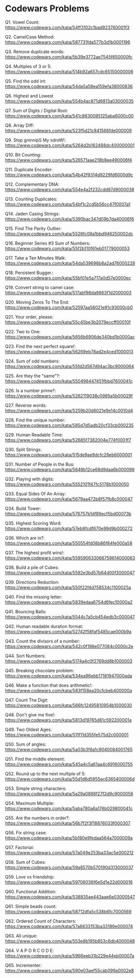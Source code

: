 # Codewars Problems
Q1. Vowel Count: https://www.codewars.com/kata/54ff3102c1bad923760001f3

Q2. CamelCase Method: https://www.codewars.com/kata/587731fda577b3d1b0001196

Q3. Remove duplicate words: https://www.codewars.com/kata/5b39e3772ae7545f650000fc

Q4. Multiples of 3 or 5: https://www.codewars.com/kata/514b92a657cdc65150000006

Q5. Find the odd int: https://www.codewars.com/kata/54da5a58ea159efa38000836

Q6. Highest and Lowest https://www.codewars.com/kata/554b4ac871d6813a03000035

Q7. Sum of Digits / Digital Root: https://www.codewars.com/kata/541c8630095125aba6000c00

Q8. Array Diff: https://www.codewars.com/kata/523f5d21c841566fde000009

Q9. Stop gninnipS My sdroW!: https://www.codewars.com/kata/5264d2b162488dc400000001

Q10. Bit Counting: https://www.codewars.com/kata/526571aae218b8ee490006f4

Q11. Duplicate Encoder: https://www.codewars.com/kata/54b42f9314d9229fd6000d9c

Q12. Complementary DNA: https://www.codewars.com/kata/554e4a2f232cdd87d9000038

Q13. Counting Duplicates: https://www.codewars.com/kata/54bf1c2cd5b56cc47f0007a1

Q14. Jaden Casing Strings: https://www.codewars.com/kata/5390bac347d09b7da40006f6

Q15. Find The Parity Outlier: https://www.codewars.com/kata/5526fc09a1bbd946250002dc

Q16. Beginner Series #3 Sum of Numbers: https://www.codewars.com/kata/55f2b110f61eb01779000053

Q17. Take a Ten Minutes Walk: https://www.codewars.com/kata/54da539698b8a2ad76000228

Q18. Persistent Bugger.: https://www.codewars.com/kata/55bf01e5a717a0d57e0000ec

Q19. Convert string to camel case: https://www.codewars.com/kata/517abf86da9663f1d2000003

Q20. Moving Zeros To The End: https://www.codewars.com/kata/52597aa56021e91c93000cb0

Q21. Your order, please: https://www.codewars.com/kata/55c45be3b2079eccff00010f

Q22. Two to One: https://www.codewars.com/kata/5656b6906de340bd1b0000ac

Q23. Find the next perfect square!: https://www.codewars.com/kata/56269eb78ad2e4ced1000013

Q24. Sum of odd numbers: https://www.codewars.com/kata/55fd2d567d94ac3bc9000064

Q25. Are they the "same"?: https://www.codewars.com/kata/550498447451fbbd7600041c

Q26. Is a number prime?: https://www.codewars.com/kata/5262119038c0985a5b00029f

Q27. Reverse words: https://www.codewars.com/kata/5259b20d6021e9e14c0010d4

Q28. Find the unique number: https://www.codewars.com/kata/585d7d5adb20cf33cb000235

Q29. Human Readable Time: https://www.codewars.com/kata/52685f7382004e774f0001f7

Q30. Split Strings: https://www.codewars.com/kata/515de9ae9dcfc28eb6000001

Q31. Number of People in the Bus: https://www.codewars.com/kata/5648b12ce68d9daa6b000099

Q32. Playing with digits: https://www.codewars.com/kata/5552101f47fc5178b1000050

Q33. Equal Sides Of An Array: https://www.codewars.com/kata/5679aa472b8f57fb8c000047

Q34. Build Tower: https://www.codewars.com/kata/576757b1df89ecf5bd00073b

Q35. Highest Scoring Word: https://www.codewars.com/kata/57eb8fcdf670e99d9b000272

Q36. Which are in?: https://www.codewars.com/kata/550554fd08b86f84fe000a58

Q37. The highest profit wins!: https://www.codewars.com/kata/559590633066759614000063

Q38. Build a pile of Cubes: https://www.codewars.com/kata/5592e3bd57b64d00f3000047

Q39. Directions Reduction: https://www.codewars.com/kata/550f22f4d758534c1100025a

Q40. Find the missing letter: https://www.codewars.com/kata/5839edaa6754d6fec10000a2

Q41. Bouncing Balls: https://www.codewars.com/kata/5544c7a5cb454edb3c000047

Q42. Human readable duration format: https://www.codewars.com/kata/52742f58faf5485cae000b9a

Q43. Count the divisors of a number: https://www.codewars.com/kata/542c0f198e077084c0000c2e

Q44. Sort Numbers: https://www.codewars.com/kata/5174a4c0f2769dd8b1000003

Q45. Breaking chocolate problem: https://www.codewars.com/kata/534ea96ebb17181947000ada

Q46. Make a function that does arithmetic!: https://www.codewars.com/kata/583f158ea20cfcbeb400000a

Q47. Count The Digit: https://www.codewars.com/kata/566fc12495810954b1000030

Q48. Don't give me five!: https://www.codewars.com/kata/5813d19765d81c592200001a

Q49. Two Oldest Ages: https://www.codewars.com/kata/511f11d355fe575d2c000001

Q50. Sum of angles: https://www.codewars.com/kata/5a03b3f6a1c9040084001765

Q51. Find the middle element: https://www.codewars.com/kata/545a4c5a61aa4c6916000755

Q52. Round up to the next multiple of 5: https://www.codewars.com/kata/55d1d6d5955ec6365400006d

Q53. Simple string characters: https://www.codewars.com/kata/5a29a0898f27f2d9c9000058

Q54. Maximum Multiple: https://www.codewars.com/kata/5aba780a6a176b029800041c

Q55. Are the numbers in order?: https://www.codewars.com/kata/56b7f2f3f18876033f000307

Q56. Fix string case: https://www.codewars.com/kata/5b180e9fedaa564a7000009a

Q57. Factorial: https://www.codewars.com/kata/57a049e253ba33ac5e000212

Q58. Sum of Cubes: https://www.codewars.com/kata/59a8570b570190d313000037

Q59. Love vs friendship: https://www.codewars.com/kata/59706036f6e5d1e22d000016

Q60. Functional Addition: https://www.codewars.com/kata/538835ae443aae6e03000547

Q61. Simple beads count: https://www.codewars.com/kata/58712dfa5c538b6fc7000569

Q62. Ordered Count of Characters: https://www.codewars.com/kata/57a6633153ba33189e000074

Q63. All unique: https://www.codewars.com/kata/553e8b195b853c6db4000048

Q64. V A P O R C O D E: https://www.codewars.com/kata/5966eeb31b229e44eb00007a

Q65. Incrementer: https://www.codewars.com/kata/590e03aef55cab099a0002e8
